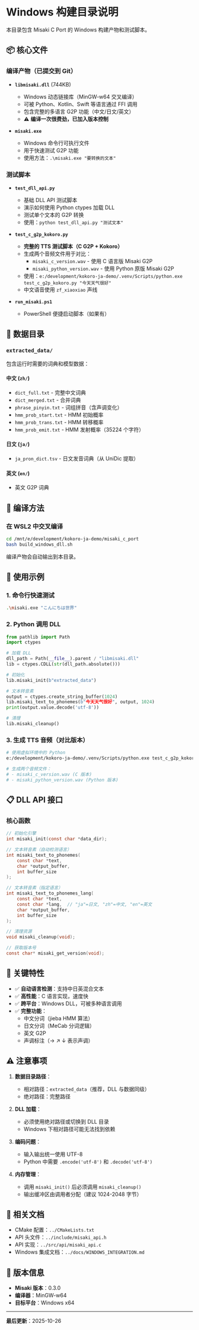 # Windows 构建目录说明

本目录包含 Misaki C Port 的 Windows 构建产物和测试脚本。

## 📦 核心文件

### 编译产物（已提交到 Git）
- **`libmisaki.dll`** (744KB)
  - Windows 动态链接库（MinGW-w64 交叉编译）
  - 可被 Python、Kotlin、Swift 等语言通过 FFI 调用
  - 包含完整的多语言 G2P 功能（中文/日文/英文）
  - ⚠️ **编译一次很费劲，已加入版本控制**

- **`misaki.exe`**
  - Windows 命令行可执行文件
  - 用于快速测试 G2P 功能
  - 使用方法：`.\misaki.exe "要转换的文本"`

### 测试脚本
- **`test_dll_api.py`**
  - 基础 DLL API 测试脚本
  - 演示如何使用 Python ctypes 加载 DLL
  - 测试单个文本的 G2P 转换
  - 使用：`python test_dll_api.py "测试文本"`

- **`test_c_g2p_kokoro.py`**
  - **完整的 TTS 测试脚本（C G2P + Kokoro）**
  - 生成两个音频文件用于对比：
    - `misaki_c_version.wav` - 使用 C 语言版 Misaki G2P
    - `misaki_python_version.wav` - 使用 Python 原版 Misaki G2P
  - 使用：`e:/development/kokoro-ja-demo/.venv/Scripts/python.exe test_c_g2p_kokoro.py "今天天气很好"`
  - 中文语音使用 `zf_xiaoxiao` 声线

- **`run_misaki.ps1`**
  - PowerShell 便捷启动脚本（如果有）

## 📂 数据目录

### `extracted_data/`
包含运行时需要的词典和模型数据：

#### 中文 (`zh/`)
- `dict_full.txt` - 完整中文词典
- `dict_merged.txt` - 合并词典
- `phrase_pinyin.txt` - 词组拼音（含声调变化）
- `hmm_prob_start.txt` - HMM 初始概率
- `hmm_prob_trans.txt` - HMM 转移概率
- `hmm_prob_emit.txt` - HMM 发射概率（35224 个字符）

#### 日文 (`ja/`)
- `ja_pron_dict.tsv` - 日文发音词典（从 UniDic 提取）

#### 英文 (`en/`)
- 英文 G2P 词典

## 🔧 编译方法

### 在 WSL2 中交叉编译
```bash
cd /mnt/e/development/kokoro-ja-demo/misaki_c_port
bash build_windows_dll.sh
```

编译产物会自动输出到本目录。

## 🚀 使用示例

### 1. 命令行快速测试
```bash
.\misaki.exe "こんにちは世界"
```

### 2. Python 调用 DLL
```python
from pathlib import Path
import ctypes

# 加载 DLL
dll_path = Path(__file__).parent / "libmisaki.dll"
lib = ctypes.CDLL(str(dll_path.absolute()))

# 初始化
lib.misaki_init(b"extracted_data")

# 文本转音素
output = ctypes.create_string_buffer(1024)
lib.misaki_text_to_phonemes(b"今天天气很好", output, 1024)
print(output.value.decode('utf-8'))

# 清理
lib.misaki_cleanup()
```

### 3. 生成 TTS 音频（对比版本）
```bash
# 使用虚拟环境中的 Python
e:/development/kokoro-ja-demo/.venv/Scripts/python.exe test_c_g2p_kokoro.py "今天天气很好"

# 生成两个音频文件：
# - misaki_c_version.wav (C 版本)
# - misaki_python_version.wav (Python 版本)
```

## 📋 DLL API 接口

### 核心函数
```c
// 初始化引擎
int misaki_init(const char *data_dir);

// 文本转音素（自动检测语言）
int misaki_text_to_phonemes(
    const char *text,
    char *output_buffer,
    int buffer_size
);

// 文本转音素（指定语言）
int misaki_text_to_phonemes_lang(
    const char *text,
    const char *lang,  // "ja"=日文, "zh"=中文, "en"=英文
    char *output_buffer,
    int buffer_size
);

// 清理资源
void misaki_cleanup(void);

// 获取版本号
const char* misaki_get_version(void);
```

## 🎯 关键特性

- ✅ **自动语言检测**：支持中日英混合文本
- ✅ **高性能**：C 语言实现，速度快
- ✅ **跨平台**：Windows DLL，可被多种语言调用
- ✅ **完整功能**：
  - 中文分词（jieba HMM 算法）
  - 日文分词（MeCab 分词逻辑）
  - 英文 G2P
  - 声调标注（→ ↗ ↓ 表示声调）

## ⚠️ 注意事项

1. **数据目录路径**：
   - 相对路径：`extracted_data`（推荐，DLL 与数据同级）
   - 绝对路径：完整路径

2. **DLL 加载**：
   - 必须使用绝对路径或切换到 DLL 目录
   - Windows 下相对路径可能无法找到依赖

3. **编码问题**：
   - 输入输出统一使用 UTF-8
   - Python 中需要 `.encode('utf-8')` 和 `.decode('utf-8')`

4. **内存管理**：
   - 调用 `misaki_init()` 后必须调用 `misaki_cleanup()`
   - 输出缓冲区由调用者分配（建议 1024-2048 字节）

## 🔗 相关文档

- CMake 配置：`../CMakeLists.txt`
- API 头文件：`../include/misaki_api.h`
- API 实现：`../src/api/misaki_api.c`
- Windows 集成文档：`../docs/WINDOWS_INTEGRATION.md`

## 📝 版本信息

- **Misaki 版本**：0.3.0
- **编译器**：MinGW-w64
- **目标平台**：Windows x64

---

**最后更新**：2025-10-26
